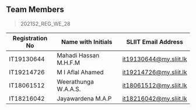 
## Team Members

> 2021S2_REG_WE_28

| Registration No   | Name with Initials | SLIIT Email Address                                                              |
| ----------------- | -------------------|-------------------|
| IT19130644 | Mahadi Hassan M.H.F.M | it19130644@my.sliit.lk |
| IT19214726 | M I Aflal Ahamed | it19214726@my.sliit.lk |
| IT18061512 | Weerathunga W.A.A.S. | it18061512@my.sliit.lk |
| IT18216042 | Jayawardena M.A.P | it18216042@my.sliit.lk |
